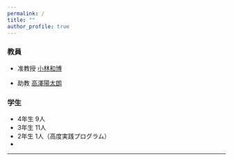 ```yaml
---
permalink: /
title: ""
author_profile: true
---
```


### 教員

- 准教授 [小林和博](http://kaz-kobayashi.github.io/)

- 助教 [高澤陽太朗](https://takazawa.github.io/)

### 学生

- 4年生 9人 
- 3年生 11人
- 2年生 1人（高度実践プログラム）
- 
----